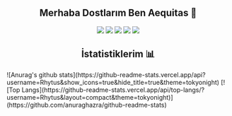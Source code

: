 <h2 align="center">Merhaba Dostlarım Ben Aequitas 👋</h2>
<p align="center">
  <a href="https://discord.com/users/675733220813176832" target"blank_"><img src="https://img.shields.io/badge/discord%20-7289DA.svg?&style=for-the-badge&logo=discord&logoColor=white"></a>
  <a href="https://discord.gg/9SBhapKPuq" target"blank_"><img src="https://img.shields.io/badge/sunucumuz%20-7289DA.svg?&style=for-the-badge&logo=discord&logoColor=white"></a>
  <a href="https://youtube.com/channel/UCjaGxx605xAvXbNEfEoKFYg" target"blank_"><img src="https://img.shields.io/badge/Youtube%20-red.svg?&style=for-the-badge&logo=youtube&logoColor=white"></a>
</a>
  <a href="https://instagram.com/aeqltas" target"blank_"><img src="https://img.shields.io/badge/INSTAGRAM%20-DC3175.svg?&style=for-the-badge&logo=instagram&logoColor=white"></a>
  <a href="https://github.com/AEQlTAS" target"blank_"><img src="https://img.shields.io/badge/GitHub%20-191717.svg?&style=for-the-badge&logo=github&logoColor=white"></a>
</p>

<h2 align="center">İstatistiklerim 📊</h2>
<p align=center">
![Anurag's github stats](https://github-readme-stats.vercel.app/api?username=Rhytus&show_icons=true&hide_title=true&theme=tokyonight)
[![Top Langs](https://github-readme-stats.vercel.app/api/top-langs/?username=Rhytus&layout=compact&theme=tokyonight)](https://github.com/anuraghazra/github-readme-stats)
</a>

